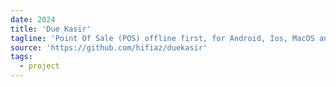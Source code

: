 ```yaml
---
date: 2024
title: 'Due Kasir'
tagline: 'Point Of Sale (POS) offline first, for Android, Ios, MacOS and Windows'
source: 'https://github.com/hifiaz/duekasir'
tags:
  - project
---
```

